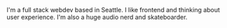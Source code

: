 <p class="imp hug">
<span class="l-1">I'm a full stack webdev based in Seattle.</span>
<span class="l-2">I like frontend and thinking about user experience.</span>
<span class="l-3">I'm also a huge audio nerd and skateboarder.</span></p>